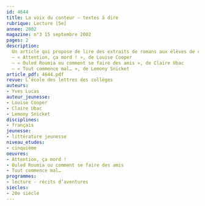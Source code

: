 ```yaml
---
id: 4644
title: La voix du conteur – textes à dire
rubrique: Lecture [5e]
annee: 2002
magazine: n°3 15 septembre 2002
pages: 2
description: 
  Un article qui propose de lire des extraits de romans aux élèves de cinquième.
  – « Attention, ça mord ! », de Louise Cooper
  – « Ouled Roumia ou comment se faire des amis », de Claire Ubac
  – « Tout commence mal… », de Lemony Snicket
article_pdf: 4644.pdf
revue: L’école des lettres des collèges
auteurs:
- Yves Lucas
auteur_jeunesse:
- Louise Cooper
- Claire Ubac
- Lemony Snicket
disciplines:
- français
jeunesse:
- littérature jeunesse
niveau_etudes:
- cinquième
oeuvres:
- Attention, ça mord !
- Ouled Roumia ou comment se faire des amis
- Tout commence mal…
programmes:
- lecture - récits d’aventures
siecles:
- 20e siècle
---
```

